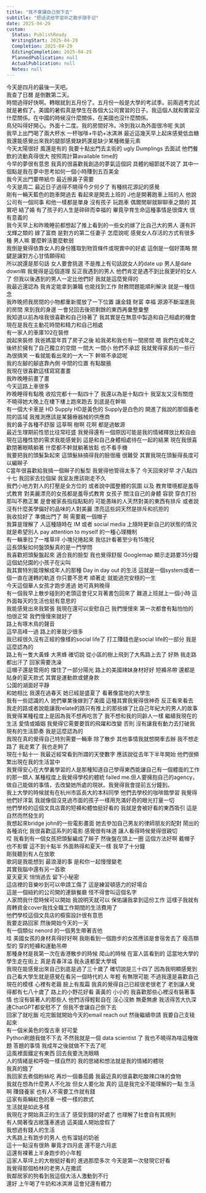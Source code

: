 ```yaml
---  
title: "我不會讓自己倒下去"  
subtitle: "把话说给宇宙听之散步随手记"  
date: 2025-04-29  
custom:  
  Status: PublishReady  
  WritingStart: 2025-04-29  
  Completion: 2025-04-29  
  EditingCompletion: 2025-04-29  
  PlannedPublication: null  
  ActualPublication: null  
  Notes: null  
---          
```

今天是四月的最後一天吧。          
我查了日曆 是倒數第二天。        
時間過得好快啊。轉眼就到五月份了。五月份一般是大學的考試季。前兩週考完試 就是暑假了。美國的暑假真是學生在各個大公司實習的日子。我這個人就和實習沒什麼關係。在中國的時候沒什麼關係，在美國也沒什麼關係。          
鳥兒叫得好開心。外面十二度。我的房間好冷。冷到我以為外面很冷呢 失誤          
我早上出門喝了兩大杯水 一杯咖啡+牛奶+冰淇淋 最近這幾天早上起床感覺低血糖 我還能感覺出來我的腿部感覺缺鈣還是缺少某種微量元素          
今天太陽很好 風還是有的 我要十點出門去主街的 ugly Dumplings 去面試 他們餐飲的流動真得很大 按照周計算available time的          
今早的夢很有意思 我真的很喜歡我創造的夢氣這個詞 具體的細節就不說了 其中一個點是我在夢中思考如何一個小時賺到五百美金          
我今天出門要帶紙巾 最近擦鼻子需要          
今天是周二 最近日子過得不曉得今夕何夕了 有種桃花源記的感覺           
剛有一輛天藍色的跑車開過去 看起來是開去上班的 J也是開著跑車上班的人 他說公司有一個同事 和他一樣都是單身 沒有孩子 玩跑車 偶爾閒聊就聊聊車之類的 其實吧 結了婚 有了孩子的人生是碎碎而幸福的 畢竟孕育生命這種事情是很偉大 很有意義的           
我今天早上和昨晚睡前都想起了推上看到的一些女的嫁了比自己大的男人 還有許戈輝之類的 嫁了富商 是對方的第二任妻子 怎麼說呢 感覺女人存活的方式有很多種 男人嘛 要麼幹活要麼軟弱          
我倒是覺得依靠女人的身份獲取到物質條件或現實中的好處 這倒是一個好策略 關鍵是讓對方心甘情願得給          
所以說還是那句話 女人要會挑選 不是推上有句話說女人的date up 男人是date down嘛 我覺得是這個道理 反正我遇到的男人 他們肯定是遇不到比我更好的女人了 但我以後遇到的男人一定比他們好 我就是這麼覺得的          
我最近還認為 我肯定能拿到兼職 也能找到工作 財務問題能順利解決 就是一種信念           
我昨晚把我房間的小物都重新擺放了一下位置 讓金錢 財富 幸福 源源不斷溜進我的房間 來到我的身邊 一會兒回去後把剩餘的東西再彙整彙整          
我知道以前為啥我很喜歡和自己待著了 我其實是在無意中製造和自己相處的機會 現在是我在主動花時間和精力和自己相處          
有一家人的車庫102在裝修          
說起來裝修 我爸媽當年買了房子之後 給我弟和我也有一間房間 嗯 我們在成年之後終於擁有了自己獨立的空間 一間大 一間小 他們不承認 我就覺得家長的一些行為很搞笑 一看就能看出來的一大一下 幹嘛不承認呢           
我的左腳的腳底靠內側 中間的位置 有點酸脹        
我現在很喜歡這樣寫寫畫畫        
我昨晚睡前畫了畫          
今天這路上車很多           
昨晚睡得有點晚 收拾完都十一點四十了 我還以為是十點四十 我室友又沒有關燈 不曉得她大晚上在樓下樓上跑來跑去 到底是在幹嘛          
有一個大卡車是 HD Supply HD是黃色的 Supply是白色的 開進了我說的那個養老院的區域 我推測應該是某醫療器械的供應商          
我的鼻子各種不舒服 這草啊 樹啊 花啊 都是過敏源          
最近生理期前性慾比往常旺盛 我覺得還有一個原因可能是我的情緒釋放比較自由 現在這種性慾的需求我能感覺到 這是和自己身體相處待在一起的結果 現在我很喜歡閉著眼睛躺著 什麼都不幹就躺著放鬆 也不看手機          
我要把我的頭髮紮起來 這頭髮絲搞得我的臉很癢 很難受 其實我現在頭髮得長度可以編辮子        
C當年很喜歡給我搞一個辮子的髮型 我覺得他管得太多了 今天回來好早 才八點四十七 我回家去拉個屎 我室友應該剛走不久          
我們小地方對人的打壓是全方位的 或者說中國整體的氛圍 以及 教育環境都是羞辱式教育 對美麗漂亮的女孩都是羞辱式教育 女孩子 關注自己的身體 容貌 穿衣打扮 那叫不務正業 是會被家長指指點點的 可能愚昧的人天然對美的東西有排斥 或者說沒有什麼美學偏好的品味的人對美麗 漂亮這些詞天然是排斥和抗拒的          
我收拾好了 準備出門了 啊 需要戴一個帽子          
我算是理解了 人這種隨時在 IM 或者 social media 上隨時更新自己的狀態的情況就是希望別人 pay attention to myself 的一種心理機制          
有一輛車拉了一堆草坪 小塊兒捲起來 我估計看著至少有15塊兒          
這長頭髮如何盤頭髮真的是一門學問          
我喜歡把頭髮盤起來 適合我的臉型 我也覺得舒服 Googlemap 顯示走路要35分鐘          
這個幼兒園的小孩子在尖叫          
我其實特別能理解成年人的那種 Day in day out 的生活 這就是一個system或者一個一直在運轉的軌道 你只要不思考 順著走 就能過完安穩的一生          
今天這個華人女孩才跑步進過 她可真夠晚得          
有一個我早上散步碰到的老頭這會兒又背著書包回來了 難道上班就上一個小時 這外面每天的生活也挺有意思的          
我能感覺出來我緊張 我現在還可以安慰自己 我們慢慢來 第一次都會有點怕怕的 怕很正常 我們慢慢來就好了          
路上有啄木鳥的聲音          
這早高峰一過 路上的車就少很多          
我已經很久沒有正經的像樣的social life了 打工賺錢也是social life的一部分 我是這麼認為的          
路上有一隻大黃蜂 大黑蜂 確切說 從小區的樹上飛到了大馬路上去了 好熱 我走路都出汗了 回家需要洗澡           
這帽子還是管用的 擋住了一部分陽光 路上的美國辣妹身材好好 短褲吊帶 還都是貼身的夏天款式 其實是運動款或健身款          
公園的湖面好平靜          
和她相比 我還在過春天 她已經是盛夏了 看著像當地的大學生          
我有一些認識的人 她們畢業後嫁到了美國 這種其實我覺得很神奇 反正看來看去 我走的路或者說能讓我relate的路只有推上的那些嫁了比自己年紀大的男人的故事           
我覺得某種程度上是因為我不想再吃苦了 我不想和我的同齡人一樣 繼續我現在的生活 愛情或婚姻 我覺得它需要要質的飛躍和改變 否則 沒有讓我有動力去打破我現有的生活節奏 我是這麼認為的          
我現在真的覺得自己特別需要一輛車 除了散步 其他事情我就想開車去辦 我不想走路了 我走累了 我也走夠了          
現在十點十一 我最近經常看到所謂的天使數字 應該說從去年下半年開始 他們很頻繁出現在我的生活當中          
我覺得安心在大學裏學習的人是那種知道自己學得東西能讓自己有一個體面的工作的那一類人 某種程度上我覺得學校的體統 failed me.但人要擁抱自己的agency，做自己能做的事情，去改變她所處的現狀。我覺得我會提前五分鐘到。          
我上大學的時候就有在杭州市區長大的本科同學 他們去學校的咖啡館學習 我覺得他們好洋氣 我就像個沒見過市面的孩子一樣用充滿好奇的眼光打量一切          
他們學校的這個文具店賣的短褲和體恤挺好看的 我就是會被好看的東西吸引 這是自然而然發生的          
我想起來bridge john的一些電影畫面 她去參加自己男友的律師朋友的配對 鬧出的各種消化 我很喜歡這系列的電影 感覺很有味道 讓人看得時候覺得很親切           
哎 我看到有一個女孩把頭髮編成了辮子 然後盤在頭上一圈 這個方法好啊 戴帽子也不影響 這不到十點半 外面熱得和夏天一樣 我早了十分鐘           
剛我聽到有人在放歌        
歌詞是我能想到 最浪漫的事 是和你一起慢慢變老          
其實我腦中還有另一首歌        
夏天夏天 悄悄過去 留下小秘密           
這店裡的音樂吵到可以申請工傷了 這是練習頓感力的好場合          
這是一個紐約的公司開的連鎖餐廳 怪不得會叫這個名字        
人家問我什麼時候可以開始 我說明天就可以 保佑讓我拿到這份工作 這樣子我就有周轉資金cover我找全職工作期間的生活費用了          
他們學校這個文具店的櫥窗設計很有意思        
我要走路回家 然後開始今天的一天          
有一個類似 nenord 的一個男生帶著吉他           
哇 美國女孩的身材真得好好啊 我剛看到一個跑步的女孩應該是會宿舍去了 瘦高類型的 穿的短褲和運動吊帶        
那種身材是我第一次在香港散步的時候 爬山的時候 在富人區看到的 這當地大學的學生走在街上 真是青春洋溢 我永遠都愛大學城          
我現在能感覺出來自己到底是過了三十歲了 確切說是三十四了 因為我明顯感覺到自己看大學生就是感覺在看另一個時代的人 年輕 有無限可能 不過我還是喜歡自己現在的模樣 心裡有老繭 臉上有風霜 我真的覺得自己已經很老很老了 老到讓人覺得都有七八十歲了 路上的小野花好看 黃黃的 小小的 我喜歡那些心裡沒有裝著事情 也沒有裝著人的那些人 他們活得輕鬆自在 沒心沒肺 無憂無慮 我活得苦大仇深 連ChatGPT都安慰不了 但我不會讓自己倒下去          
回家了就吃飯 吃完飯就開始今天的email reach out 然後繼續申請 我要自己支稜起來          
有一個米黃色的復古車 好可愛           
Python刷題我做不下去 不然我就是一個 data scientist 了 我也不曉得為啥這種做題 答題的事情 我成年之後就做不下去了呢          
這風裡面鐵定有東西 回去我要洗洗眼睛          
人的情緒是和呼吸一樣自然的 我的思緒和想法就是我的情緒的體現        
我真的餓了        
我回家去煮個粉絲吃 再炒一個番茄醬 我最近真的很喜歡吃酸辣口味的食物          
我就在想為什麼男人不化妝 但女人要化妝 真的 這是我完全不能理解的一點 生活啊 賺錢養家 也有人不需要工作就有錢          
這家有兩輛紅色的車 一模一樣的款式          
生活就是如此多樣          
我現在才開始真正的生活了 感受到錢的好處了 也理解了社會自有其規則        
有人開著復古敞篷車進過 這美國人開始度假了          
我想過有錢人的生活          
大馬路上有跑步的男人 也有溜娃的奶爸          
這十一點沒有很熱 畢竟才四月底 還不是六月底          
這還有裸著上半身跑步的小年輕          
這家人草坪上的大樹挺好看的 進過那麼多次 今天是第一次發現它好看          
我覺得那個柏林的老男人在撒謊           
我鄰居家的狗看到我這個大活人激動到不行          
還好 上午喝了牛奶和冰淇淋 這會兒還有體力          
      